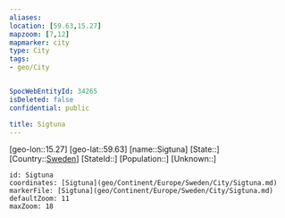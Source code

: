 ```yaml
---
aliases: 
location: [59.63,15.27]
mapzoom: [7,12] 
mapmarker: city 
type: City
tags:
- geo/City


SpocWebEntityId: 34265
isDeleted: false
confidential: public

title: Sigtuna
---
```

[geo-lon::15.27]
[geo-lat::59.63]
[name::Sigtuna]
[State::]
[Country::[Sweden](geo/Continent/Europe/Sweden.md)]
[StateId::]
[Population::]
[Unknown::]


```leaflet
id: Sigtuna
coordinates: [Sigtuna](geo/Continent/Europe/Sweden/City/Sigtuna.md)
markerFile: [Sigtuna](geo/Continent/Europe/Sweden/City/Sigtuna.md)
defaultZoom: 11 
maxZoom: 18
```


